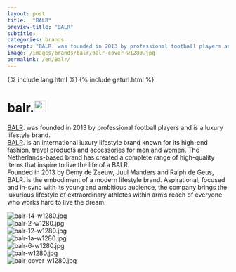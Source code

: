 ```yaml
---
layout: post
title:  "BALR"
preview-title: "BALR"
subtitle:
categories: brands
excerpt: "BALR. was founded in 2013 by professional football players and is a luxury lifestyle brand" 
image: /images/brands/balr/balr-cover-w1280.jpg
permalink: /en/Balr/
---
```

{% include lang.html %}
{% include geturl.html %}
<div class="dark-grey-bg">
    <div class="container">
        <div class="row">
            <div class="col section ft-white ft-300">
                <h1 class="white-color">balr.<img class="space" src="{{ '/assets/images/aquarius.png' | prepend: SourceUrl }}" width="27"></h1>
                <p><a class="red ft-400" href="https://instagram.com/balr?utm_source=ig_profile_share&igshid=8u8p0kzgb8lw/" target="_blank">BALR</a>. was founded in 2013 by professional football players and is a luxury lifestyle brand.<br>
                <a class="red ft-400" href="https://instagram.com/balr?utm_source=ig_profile_share&igshid=8u8p0kzgb8lw/" target="_blank">BALR</a>. is an international luxury lifestyle brand known for its high-end fashion, travel products and accessories for men and women. The Netherlands-based brand has created a complete range of high-quality items that inspire to live the life of a BALR.<br>
                Founded in 2013 by Demy de Zeeuw, Juul Manders and Ralph de Geus, BALR. is the embodiment of a modern lifestyle brand. Aspirational, focused and in-sync with its young and ambitious audience, the company brings the luxurious lifestyle of extraordinary athletes within arm’s reach of everyone who works hard to live the dream.<br></p>  
            </div>
        </div>
    </div>
    <div class="post-gallery">
        <div class="container">
            <div class="row">
                <div class="col">
                    <img src="{{ '/images/brands/balr/balr-14-w1280.jpg' | prepend: SourceUrl }}" alt="balr-14-w1280.jpg">
                </div>
            </div>
            <div class="row">
                <div class="col-md-6">
                    <img src="{{ '/images/brands/balr/balr-2-w1280.jpg' | prepend: SourceUrl }}" alt="balr-2-w1280.jpg">
                </div>
                <div class="col-md-6">
                    <img src="{{ '/images/brands/balr/balr-12-w1280.jpg' | prepend: SourceUrl }}" alt="balr-12-w1280.jpg">
                </div>
            </div>
            <div class="row">
                <div class="col">
                    <img src="{{ '/images/brands/balr/balr-1a-w1280.jpg' | prepend: SourceUrl }}" alt="balr-1a-w1280.jpg">
                </div>
            </div>
            <div class="row">
                <div class="col-md-6">
                    <img src="{{ '/images/brands/balr/balr-6-w1280.jpg' | prepend: SourceUrl }}" alt="balr-6-w1280.jpg">
                </div>
                <div class="col-md-6">
                    <img src="{{ '/images/brands/balr/balr-w1280.jpg' | prepend: SourceUrl }}" alt="balr-w1280.jpg">
                </div>
            </div>
            <div class="row">
                <div class="col">
                    <img src="{{ '/images/brands/balr/balr-cover-w1280.jpg' | prepend: SourceUrl }}" alt="balr-cover-w1280.jpg">
                </div>
            </div>
        </div>
    </div>
</div>